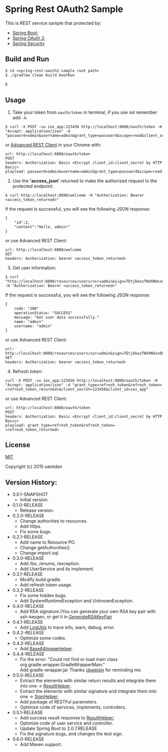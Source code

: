 # Spring Rest OAuth2 Sample

This is REST service sample that protected by:
- [Spring Boot](http://projects.spring.io/spring-boot/);
- [Spring OAuth 2](http://projects.spring.io/spring-security-oauth/);
- [Spring Security](http://projects.spring.io/spring-security/)

## Build and Run

```
$ cd <spring-rest-oauth2-sample root path>
$ ./gradlew clean build bootRun
```
ll
## Usage

1. Take your token from `oauth/token` in terminal, if you use ssl remember add `-k`:

```
$ curl -X POST -vu ios_app:123456 http://localhost:8080/oauth/token -H "Accept: application/json" -d "password=admin&username=admin&grant_type=password&scope=read&client_secret=123456&client_id=ios_app"
```

or [Advanced REST Client](https://github.com/jarrodek/advanced-rest-client) in your Chrome with:

```
url: http://localhost:8080/oauth/token
POST
headers: Authorization: Basic <Encrypt client_id:client_secret by HTTP Basic>
playload: password=admin&username=admin&grant_type=password&scope=read
```

2. Use the **'access_json'** returned to make the authorized request to the protected endpoint:

```
$ curl http://localhost:8080/welcome -H "Authorization: Bearer <access_token_returned>"
```
If the request is successful, you will see the following JSON response:

```
{
	"id":2,
	"content":"Hello, admin!"
}
```

or use Advanced REST Client:

```
url: http://localhost:8080/welcome
GET
headers: Authorization: bearer <access_token_returned>
```

3. Get user information:

```
$ curl "http://localhost:8080/resources/users/usr=admin&sign=TEtjbkozTWVXNUxxOUJTYmxubUNJQkhqN0dPeE1RUzdqM0tURThsVXlJd29sQXMlMkZnTU1WejVrTklpTDA2ZVBMdExJJTJGZThLWUp0aiUyRlJDN3JockhkYm9GaHVFeUZZcHB2MEhwVTJ2OEoxYVoyYXJHZm1jWiUyQlBRJTJCdEFVQ016d2ZvSVhFV25mMG1zelJxMXNQMm43MVRrWnh1MiUyQjdrb1BQamNlJTJGTmw2RXZSdWpmb3Y1Ynh0JTJCZ2RtTHNGUllESFVZQU04NHBOdURoNmlvYWMyblFPdXFGeHhSeXNITXJkYklLQnhpYXFkcVVJY3NVQ1JvMDhJTVptaXFIVmNvJTJGWXNTRnRRMU4weFJvNjRaS2JxJTJCb3dZRkdvT1cxRDl4T0J3MzdWMUYxelNlRm5KZExONjBQNWwwSlg2VGtLeEw3M0JqSnRWcDZvaU1VZEJhdDgySDFFY3N6R0ElM0QlM0Q=" -H "Authorization: Bearer <access_token_returned>"
```

If the request is successful, you will see the following JSON response:

```
{
	code: "200"
	operationStatus: "SUCCESS"
	message: "Get user data successfully."
	name: "admin"
	username: "admin"
}
```

or use Advanced REST Client:

```
url: http://localhost:8080/resources/users/usr=admin&sign=TEtjbkozTWVXNUxxOUJTYmxubUNJQkhqN0dPeE1RUzdqM0tURThsVXlJd29sQXMlMkZnTU1WejVrTklpTDA2ZVBMdExJJTJGZThLWUp0aiUyRlJDN3JockhkYm9GaHVFeUZZcHB2MEhwVTJ2OEoxYVoyYXJHZm1jWiUyQlBRJTJCdEFVQ016d2ZvSVhFV25mMG1zelJxMXNQMm43MVRrWnh1MiUyQjdrb1BQamNlJTJGTmw2RXZSdWpmb3Y1Ynh0JTJCZ2RtTHNGUllESFVZQU04NHBOdURoNmlvYWMyblFPdXFGeHhSeXNITXJkYklLQnhpYXFkcVVJY3NVQ1JvMDhJTVptaXFIVmNvJTJGWXNTRnRRMU4weFJvNjRaS2JxJTJCb3dZRkdvT1cxRDl4T0J3MzdWMUYxelNlRm5KZExONjBQNWwwSlg2VGtLeEw3M0JqSnRWcDZvaU1VZEJhdDgySDFFY3N6R0ElM0QlM0Q=
GET
headers: Authorization: bearer <access_token_returned>
```

4. Refresh token:

```
curl -X POST -vu ios_app:123456 http://localhost:8080/oauth/token -H "Accept: application/json" -d "grant_type=refresh_token&refresh_token=<refresh_token_returned>&client_secret=123456&client_id=ios_app"
```

or use Advanced REST Client:

```
url: http://localhost:8080/oauth/token
POST
headers: Authorization: Basic <Encrypt client_id:client_secret by HTTP Basic>
playload: grant_type=refresh_token&refresh_token=<refresh_token_returned>
```

## License

[MIT](http://opensource.org/licenses/MIT)

Copyright (c) 2015 saintdan

## Version History:

- 0.0.1-SNAPSHOT
  - Initial version.
- 0.1.0-RELEASE
  - Release version.
- 0.2.0-RELEASE
  - Change authorities to resources.
  - Add https.
  - Fix some bugs.
- 0.2.1-RELEASE
  - Add name to Resource PO.
  - Change getAuthorities().
  - Change import.sql.
- 0.3.0-RELEASE
  - Add /bo, /enums, /exception.
  - Add UserService and its implement.
- 0.3.1-RELEASE
  - Modify build.gradle.
  - Add refresh token usage.
- 0.3.2-RELEASE
  - Fix some hidden bugs.
  - Add SystemRuntimeException and UnknownException.
- 0.4.0-RELEASE
  - Add RSA signature.(You can generate your own RSA key pair with ssh-keygen, or get it in [GenerateRSAKeyPair](/src/test/java/com/saintdan/framework/GenerateRSAKeyPair.java)
- 0.4.1-RELEASE
  - Add [LogUtils](/src/main/java/com/saintdan/framework/tools/LogUtils.java) to trace info, warn, debug, error.
- 0.4.2-RELEASE
  - Optimize some codes.
- 0.4.3-RELEASE
  - Add [Base64ImageHelper](/src/main/java/com/saintdan/framework/tools/Base64ImageHelper.java).
- 0.4.4-RELEASE
  - Fix the error: "Could not find or load main class org.gradle.wrapper.GradleWrapperMain."  
    Add gradle-wrapper.jar
    Thanks [cbweixin](https://github.com/cbweixin) for reminding me.
- 0.5.0-RELEASE
  - Extract the elements with similar return results and integrate them into one -> [ResultHelper](/src/main/java/saintdan/framework/component/ResultHelper.java);
  - Extract the elements with similar signature and integrate them into one -> [SignHelper](/src/main/java/saintdan/framework/component/SignHelper.java);
  - Add package of RESTFul parameters.
  - Optimize code of services, implements, controllers.
- 0.5.1-RELEASE
  - Add success result response to [ResultHelper](/src/main/java/saintdan/framework/component/ResultHelper.java);
  - Optimize code of user service and controller.
  - Update Spring Boot to 2.0.7.RELEASE
  - Fix the signature bugs, and changes the test sign.
- 0.6.0-RELEASE
  - Add Maven support.